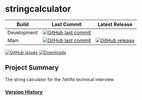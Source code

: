 # stringcalculator
Build | Last Commit | Latest Release
--- | --- | ---
Development | [![GitHub last commit](https://img.shields.io/github/last-commit/schuman-aaron/stringcalculator/main)](https://github.com/schuman-aaron/stringcalculator/tree/main)
Main | [![GitHub last commit](https://img.shields.io/github/last-commit/schuman-aaron/stringcalculator/main.svg)](https://github.com/schuman-aaron/stringcalculator/tree/main/) | [![GitHub release](https://img.shields.io/github/release/schuman-aaron/stringcalculator.svg)](https://github.com/schuman-aaron/stringcalculator/releases)

[![GitHub issues](https://img.shields.io/github/issues/schuman-aaron/stringcalculator.svg)](https://github.com/schuman-aaron/stringcalculator/issues)
[![Downloads](https://img.shields.io/github/downloads/schuman-aaron/stringcalculator/total.svg?label=Downloads&maxAge=999)](https://github.com/schuman-aaron/stringcalculator/releases)

## Project Summary
The string calculator for the 7shifts technical interview.

### [Version History](/CHANGELOG.md)
